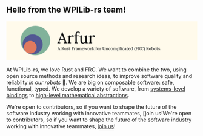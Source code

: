 ## Hello from the WPILib-rs team!

[![WPILib-rs!](/profile/banner.svg)](https://github.com/wpilib-rs)

At WPILib-rs, we love Rust and FRC. We want to combine the two, using open source methods and research ideas, to improve software quality and reliablity *in our robots* 🤖. We are big on composable software: safe, functional, typed. We develop a variety of software, from [systems-level bindings](https://github.com/wpilib-rs/wpilib-rs) to [high-level mathematical abstractions](https://github.com/wpilib-rs/frames).

We're open to contributors, so if you want to shape the future of the software industry working with innovative teammates, [join us!We're open to contributors, so if you want to shape the future of the software industry working with innovative teammates, [join us]()!
